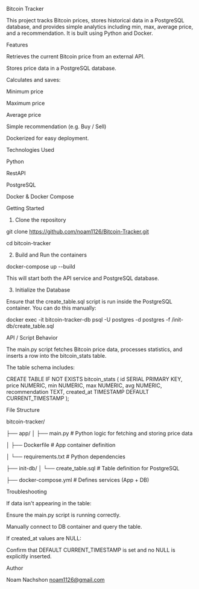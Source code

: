 Bitcoin Tracker

This project tracks Bitcoin prices, stores historical data in a PostgreSQL database, and provides simple analytics including min, max, average price, and a recommendation. It is built using Python and Docker.

Features

Retrieves the current Bitcoin price from an external API.

Stores price data in a PostgreSQL database.


Calculates and saves:

Minimum price

Maximum price

Average price

Simple recommendation (e.g. Buy / Sell)

Dockerized for easy deployment.


Technologies Used

Python

RestAPI

PostgreSQL

Docker & Docker Compose



Getting Started

1. Clone the repository

git clone https://github.com/noam1126/Bitcoin-Tracker.git

cd bitcoin-tracker


2. Build and Run the containers

docker-compose up --build


This will start both the API service and PostgreSQL database.

3. Initialize the Database


Ensure that the create_table.sql script is run inside the PostgreSQL container. You can do this manually:

docker exec -it bitcoin-tracker-db psql -U postgres -d postgres -f /init-db/create_table.sql

API / Script Behavior

The main.py script fetches Bitcoin price data, processes statistics, and inserts a row into the bitcoin_stats table.



The table schema includes:

CREATE TABLE IF NOT EXISTS bitcoin_stats (
    id SERIAL PRIMARY KEY,
    price NUMERIC,
    min NUMERIC,
    max NUMERIC,
    avg NUMERIC,
    recommendation TEXT,
    created_at TIMESTAMP DEFAULT CURRENT_TIMESTAMP
);


File Structure

bitcoin-tracker/

├── app/
│   ├── main.py             # Python logic for fetching and storing price data

│   ├── Dockerfile          # App container definition

│   └── requirements.txt    # Python dependencies

├── init-db/
│   └── create_table.sql    # Table definition for PostgreSQL

├── docker-compose.yml      # Defines services (App + DB)



Troubleshooting

If data isn't appearing in the table:

Ensure the main.py script is running correctly.

Manually connect to DB container and query the table.

If created_at values are NULL:

Confirm that DEFAULT CURRENT_TIMESTAMP is set and no NULL is explicitly inserted.

Author

Noam Nachshon
noam1126@gmail.com
